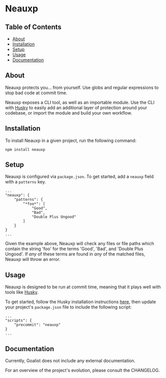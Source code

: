 # Neauxp

## Table of Contents
- [About](#about)
- [Installation](#installation)
- [Setup](#setup)
- [Usage](#usage)
- [Documentation](#documentation)

## About
Neauxp protects you... from yourself. Use globs and regular expressions to stop bad code at commit time.

Neauxp exposes a CLI tool, as well as an importable module. Use the CLI with [Husky](https://www.npmjs.com/package/husky) to easily add an additional layer of protection around your codebase, or import the module and build your own workflow.

## Installation

To install Neauxp in a given project, run the following command:

```
npm install neauxp
```

## Setup

Neauxp is configured via `package.json`. To get started, add a `neauxp` field with a `patterns` key.

```
...
"neauxp": {
	"patterns": {
		"*foo*": [
			"Good",
			"Bad",
			"Double Plus Ungood"
		]
	}
}
...
```

Given the example above, Neauxp will check any files or file paths which contain the string 'foo' for the terms 'Good', 'Bad', and 'Double Plus Ungood'. If *any* of these terms are found in *any* of the matched files, Neauxp will throw an error.

## Usage

Neauxp is designed to be run at commit time, meaning that it plays well with tools like [Husky](https://www.npmjs.com/package/husky).

To get started, follow the Husky installation instructions [here](https://www.npmjs.com/package/husky#install), then update your project's `package.json` file to include the following script:

```
...
"scripts": {
	"precommit": "neauxp"
}
...
```

## Documentation
Currently, Goalist does not include any external documentation.

For an overview of the project's evolution, please consult the CHANGELOG.
